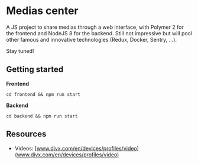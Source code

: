 # Medias center

A JS project to share medias through a web interface, with Polymer 2 for the frontend and NodeJS 8 for the backend. 
Still not impressive but will pool other famous and innovative technologies (Redux, Docker, Sentry, ...).

Stay tuned!

## Getting started

__Frontend__

```shell
cd frontend && npm run start
```

__Backend__

```shell
cd backend && npm run start
```

## Resources

- Videos: [www.divx.com/en/devices/profiles/video](www.divx.com/en/devices/profiles/video)